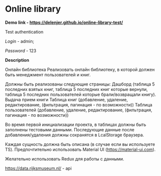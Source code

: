 # Online library

**Demo link - https://delenjer.github.io/online-library-test/**

Test authentication

_Login_ - admin;

_Password_ - 123

**Description**

Онлайн библиотека
Реализовать онлайн библиотеку, в которой должен быть менеджмент пользователей и книг.

Должны быть реализованы следующие страницы:
Дашборд (таблица 5 последних взятых книг, таблица 5 последних книг которые вернули, таблица 5 последних пользователей которые брали/возвращали книгу).
Выдача прием книги
Таблица книг (добавление, удаление, редактирование, (фильтрация, пагинация - по возможности))
Таблица пользователей (добавление, удаление, редактирование, (фильтрация, пагинация - по возможности))

Во время первой инициализации проекта, в таблицах должны быть заполнены тестовыми данными. Последующие данные после добавления/удаления должны сохранятся в LcalStorage браузера.

Каждая сущность должна быть описана (в случае если вы используете TS).
Предпочтительно использовать Material UI (https://material-ui.com).

Желательно использовать Redux для работы с данными.

https://data.rijksmuseum.nl/ - api

